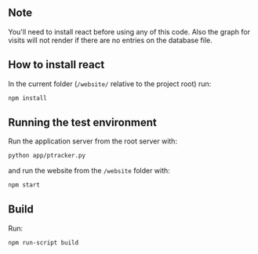 ## Note
You'll need to install react before using any of this code. Also the graph for visits will not render if there are no entries on the database file.

## How to install react
In the current folder (`/website/` relative to the project root) run:
```bash
npm install
```
## Running the test environment
Run the application server from the root server with:
``` bash
python app/ptracker.py
```
and run the website from the `/website` folder with:
``` bash
npm start
```

## Build
Run:
``` bash
npm run-script build
```
